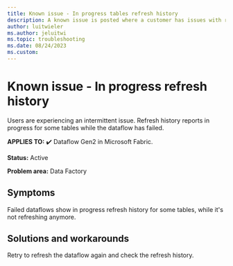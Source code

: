 ```yaml
---
title: Known issue - In progress tables refresh history
description: A known issue is posted where a customer has issues with refresh history reports in progress for some tables that failed.
author: luitwieler
ms.author: jeluitwi
ms.topic: troubleshooting  
ms.date: 08/24/2023
ms.custom: 
---
```


# Known issue - In progress refresh history

Users are experiencing an intermittent issue. Refresh history reports in progress for some tables while the dataflow has failed.

**APPLIES TO:** ✔️ Dataflow Gen2 in Microsoft Fabric.

**Status:** Active

**Problem area:** Data Factory

## Symptoms

Failed dataflows show in progress refresh history for some tables, while it's not refreshing anymore.

## Solutions and workarounds

Retry to refresh the dataflow again and check the refresh history.
